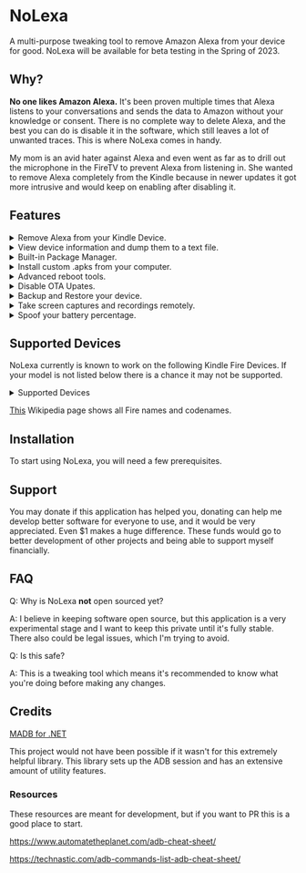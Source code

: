 # NoLexa
A multi-purpose tweaking tool to remove Amazon Alexa from your device for good. NoLexa will be available for beta testing in the Spring of 2023.

## Why?
**No one likes Amazon Alexa.** It's been proven multiple times that Alexa listens to your conversations and sends the data to Amazon without your knowledge or consent. There is no complete way to delete Alexa, and the best you can do is disable it in the software, which still leaves a lot of unwanted traces. This is where NoLexa comes in handy. 


My mom is an avid hater against Alexa and even went as far as to drill out the microphone in the FireTV to prevent Alexa from listening in. She wanted to remove Alexa completely from the Kindle because in newer updates it got more intrusive and would keep on enabling after disabling it. 


## Features

<details>
<summary> Remove Alexa from your Kindle Device. </summary>
This removes all functionality from Alexa. This doesn't just disable it from the software but entirely uninstalls it from the device, and all of its other services.
 </details>
 
<details>
<summary>View device information and dump them to a text file.</summary>
This will output a lot of important and useful device information that can be used for debugging and logging purposes, such as:
 
 - Advanced information about device name, version, etc
 - Screen info
 - Battery info
 
</details>

 <details>
 <summary> Built-in Package Manager. </summary>
 View, uninstall, enable, and disable built in packages. You can also remove bloatware packages that Amazon automatically installs using this tool.
 </details>
 
<details> 
 <summary> Install custom .apks from your computer.</summary>
 Sideload .apks and custom applications straight from NoLexa.
 </details>
 
 <details>
 <summary>Advanced reboot tools.</summary>
 Reboot into recovery mode or fastboot.
 </details>
 
 <details>
 <summary>Disable OTA Upates.</summary>
 Disable your device from automatically updating via OTA.  It's highly recommended to enable this option so any future updates dont brick your device.
 </details>
 
 <details>
 <summary>Backup and Restore your device.</summary>
 You can backup all data stored on your device with highly customizable options.
 </details>

<details>
 <summary>Take screen captures and recordings remotely.</summary>
Pictures taken at original resolution quality.
 </details>
 
 <details>
 <summary>Spoof your battery percentage.</summary>
 Spoof your battery so it can show up as any defined percentage or if it's connected to power or not.
 </details>
 
 ## Supported Devices
NoLexa currently is known to work on the following Kindle Fire Devices. If your model is not listed below there is a chance it may not be supported.

<details>
<summary>Supported Devices</summary>
 
- Fire HD 8 (2018) (Tested + Full Support)
 
 
- Fire HD 8 (2017) (Tested + Full Support)
 

 </details>

[This](https://en.wikipedia.org/wiki/Fire_HD) Wikipedia page shows all Fire names and codenames.

## Installation
To start using NoLexa, you will need a few prerequisites.

## Support
You may donate if this application has helped you, donating can help me develop better software for everyone to use, and it would be very appreciated. Even $1 makes a huge difference. These funds would go to better development of other projects and being able to support myself financially.

## FAQ

Q: Why is NoLexa **not** open sourced yet?

A: I believe in keeping software open source, but this application is a very experimental stage and I want to keep this private until it's fully stable. There also could be legal issues, which I'm trying to avoid.


Q: Is this safe?

A: This is a tweaking tool which means it's recommended to know what you're doing before making any changes.

## Credits
[MADB for .NET](https://github.com/quamotion/madb)

This project would not have been possible if it wasn't for this extremely helpful library. This library sets up the ADB session and has an extensive amount of utility features.


### Resources
These resources are meant for development, but if you want to PR this is a good place to start.

https://www.automatetheplanet.com/adb-cheat-sheet/

https://technastic.com/adb-commands-list-adb-cheat-sheet/
